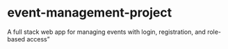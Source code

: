 # event-management-project
A full stack web app for managing events with login, registration, and role-based access”
